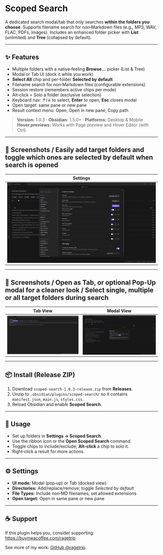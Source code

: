 # Scoped Search

A dedicated search modal/tab that only searches **within the folders you choose**. Supports filename search for non‑Markdown files (e.g., MP3, WAV, FLAC, PDFs, images). Includes an enhanced folder picker with **List** (unlimited) and **Tree** (collapsed by default).

* * *

## ✨ Features
- Multiple folders with a native‑feeling **Browse…** picker (List & Tree)
- Modal or Tab UI (dock it while you work)
- **Select All** chip and per‑folder **Selected by default**
- Filename search for non‑Markdown files (configurable extensions)
- Session restore (remembers active chips per mode)
- Alt‑click = Solo a folder (exclusive selection)
- Keyboard nav: ↑/↓ to select, **Enter** to open, **Esc** closes modal
- Open target: same pane or new pane
- Result context menu: Open, Open in new pane, Copy path

> **Version:** 1.0.3 · **Obsidian:** 1.5.0+ · **Platforms:** Desktop & Mobile  
> **Hover previews:** Works with Page preview and Hover Editor (with Ctrl).

* * *

## 📸 Screenshots / Easily add target folders and toggle which ones are selected by default when search is opened
| Settings |
| --- |
| ![Settings](https://raw.githubusercontent.com/ragetrip/scoped-search/main/repo-assets/Scoped-Search_SettingsView.png) |

---

## 📸 Screenshots / Open as Tab, or optional Pop-Up modal for a cleaner look / Select single, multiple or all target folders during search
| Tab View | Modal View |  
| --- | --- |  
| ![Tab View](https://raw.githubusercontent.com/ragetrip/scoped-search/main/repo-assets/Scoped-Search_TabView1.png) | ![Modal View](https://raw.githubusercontent.com/ragetrip/scoped-search/main/repo-assets/Scoped-Search_ModalView.png) |  

* * *

## 📦 Install (Release ZIP)
1. Download `scoped-search-1.0.3-release.zip` from **Releases**.
2. Unzip to `.obsidian/plugins/scoped-search/` so it contains `manifest.json`, `main.js`, `styles.css`.
3. Reload Obsidian and enable **Scoped Search**.

* * *

## 🚀 Usage
- Set up folders in **Settings → Scoped Search**.
- Use the ribbon icon or the **Open Scoped Search** command.
- Toggle chips to include/exclude; **Alt‑click** a chip to solo it.
- Right‑click a result for more actions.

* * *

## ⚙️ Settings
- **UI mode:** Modal (pop‑up) or Tab (docked view)
- **Directories:** Add/replace/remove; toggle *Selected by default*
- **File Types:** Include non‑MD filenames; set allowed extensions
- **Open target:** Open in same pane or new pane

* * *

## ☕ Support
If this plugin helps you, consider supporting: https://buymeacoffee.com/ragetrip

See more of my work: [GitHub @ragetrip](https://github.com/ragetrip?tab=repositories).
